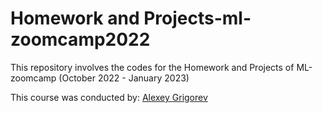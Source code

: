 # Homework and Projects-ml-zoomcamp2022

This repository involves the codes for the Homework and Projects of ML-zoomcamp (October 2022 - January 2023)

This course was conducted by: [Alexey Grigorev](https://bit.ly/3BxeAoB)
